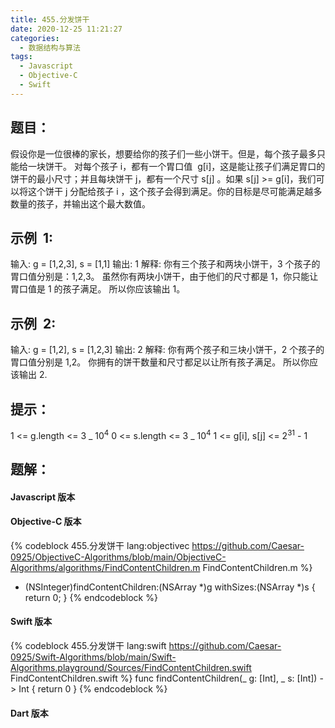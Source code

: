 ```yaml
---
title: 455.分发饼干
date: 2020-12-25 11:21:27
categories:
  - 数据结构与算法
tags:
  - Javascript
  - Objective-C
  - Swift
---
```


## 题目：

假设你是一位很棒的家长，想要给你的孩子们一些小饼干。但是，每个孩子最多只能给一块饼干。
对每个孩子 i，都有一个胃口值  g[i]，这是能让孩子们满足胃口的饼干的最小尺寸；并且每块饼干 j，都有一个尺寸 s[j] 。如果 s[j] >= g[i]，我们可以将这个饼干 j 分配给孩子 i ，这个孩子会得到满足。你的目标是尽可能满足越多数量的孩子，并输出这个最大数值。

## 示例  1:

输入: g = [1,2,3], s = [1,1]
输出: 1
解释:
你有三个孩子和两块小饼干，3 个孩子的胃口值分别是：1,2,3。
虽然你有两块小饼干，由于他们的尺寸都是 1，你只能让胃口值是 1 的孩子满足。
所以你应该输出 1。

## 示例  2:

输入: g = [1,2], s = [1,2,3]
输出: 2
解释:
你有两个孩子和三块小饼干，2 个孩子的胃口值分别是 1,2。
你拥有的饼干数量和尺寸都足以让所有孩子满足。
所以你应该输出 2.

## 提示：

1 <= g.length <= 3 _ 10<sup>4</sup>
0 <= s.length <= 3 _ 10<sup>4</sup>
1 <= g[i], s[j] <= 2<sup>31</sup> - 1

## 题解：

#### Javascript 版本

#### Objective-C 版本

{% codeblock 455.分发饼干 lang:objectivec https://github.com/Caesar-0925/ObjectiveC-Algorithms/blob/main/ObjectiveC-Algorithms/algorithms/FindContentChildren.m FindContentChildren.m %}
- (NSInteger)findContentChildren:(NSArray *)g withSizes:(NSArray *)s {
    return  0;
}
{% endcodeblock %}

#### Swift 版本
{% codeblock 455.分发饼干 lang:swift https://github.com/Caesar-0925/Swift-Algorithms/blob/main/Swift-Algorithms.playground/Sources/FindContentChildren.swift FindContentChildren.swift %}
func findContentChildren(_ g: [Int], _ s: [Int]) -> Int {
    return 0
}
{% endcodeblock %}

#### Dart 版本
